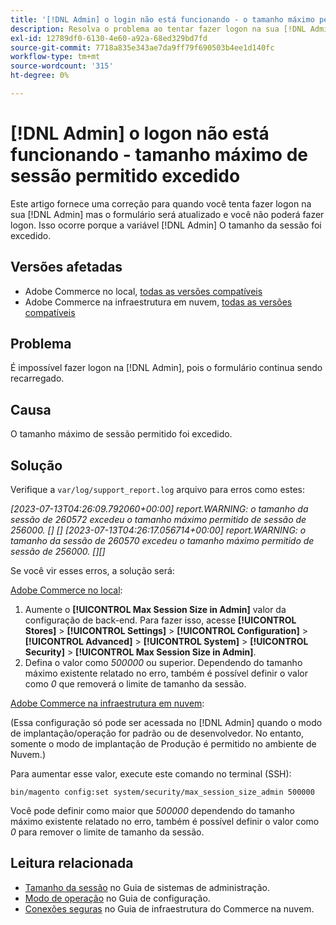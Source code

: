 ```yaml
---
title: '[!DNL Admin] o login não está funcionando - o tamanho máximo permitido da sessão foi excedido'
description: Resolva o problema ao tentar fazer logon na sua [!DNL Admin] O painel e o formulário são atualizados e você não consegue fazer logon.
exl-id: 12789df0-6130-4e60-a92a-68ed329bd7fd
source-git-commit: 7718a835e343ae7da9ff79f690503b4ee1d140fc
workflow-type: tm+mt
source-wordcount: '315'
ht-degree: 0%

---
```


# [!DNL Admin] o logon não está funcionando - tamanho máximo de sessão permitido excedido

Este artigo fornece uma correção para quando você tenta fazer logon na sua [!DNL Admin] mas o formulário será atualizado e você não poderá fazer logon. Isso ocorre porque a variável [!DNL Admin] O tamanho da sessão foi excedido.

## Versões afetadas

* Adobe Commerce no local, [todas as versões compatíveis](https://www.adobe.com/content/dam/cc/en/legal/terms/enterprise/pdfs/Adobe-Commerce-Software-Lifecycle-Policy.pdf)
* Adobe Commerce na infraestrutura em nuvem, [todas as versões compatíveis](https://www.adobe.com/content/dam/cc/en/legal/terms/enterprise/pdfs/Adobe-Commerce-Software-Lifecycle-Policy.pdf)

## Problema

É impossível fazer logon na [!DNL Admin], pois o formulário continua sendo recarregado.

## Causa

O tamanho máximo de sessão permitido foi excedido.

## Solução

Verifique a `var/log/support_report.log` arquivo para erros como estes:

*[2023-07-13T04:26:09.792060+00:00] report.WARNING: o tamanho da sessão de 260572 excedeu o tamanho máximo permitido de sessão de 256000. [] []
[2023-07-13T04:26:17.056714+00:00] report.WARNING: o tamanho da sessão de 260570 excedeu o tamanho máximo permitido de sessão de 256000. [][]*

Se você vir esses erros, a solução será:

<u>Adobe Commerce no local</u>:
1. Aumente o **[!UICONTROL Max Session Size in Admin]** valor da configuração de back-end. Para fazer isso, acesse **[!UICONTROL Stores]** > **[!UICONTROL Settings]** > **[!UICONTROL Configuration]** > **[!UICONTROL Advanced]** > **[!UICONTROL System]** > **[!UICONTROL Security]** > **[!UICONTROL Max Session Size in Admin]**.
1. Defina o valor como *500000* ou superior. Dependendo do tamanho máximo existente relatado no erro, também é possível definir o valor como *0* que removerá o limite de tamanho da sessão.

<u>Adobe Commerce na infraestrutura em nuvem</u>:

(Essa configuração só pode ser acessada no [!DNL Admin] quando o modo de implantação/operação for padrão ou de desenvolvedor. No entanto, somente o modo de implantação de Produção é permitido no ambiente de Nuvem.)

Para aumentar esse valor, execute este comando no terminal (SSH):

```ssh
bin/magento config:set system/security/max_session_size_admin 500000
```

Você pode definir como maior que *500000* dependendo do tamanho máximo existente relatado no erro, também é possível definir o valor como *0* para remover o limite de tamanho da sessão.

## Leitura relacionada

* [Tamanho da sessão](/docs/commerce-admin/systems/security/security-session-management.html?lang=en#admin-sessions) no Guia de sistemas de administração.
* [Modo de operação](/docs/commerce-operations/configuration-guide/cli/set-mode.html) no Guia de configuração.
* [Conexões seguras](/docs/commerce-cloud-service/user-guide/develop/secure-connections.html) no Guia de infraestrutura do Commerce na nuvem.
